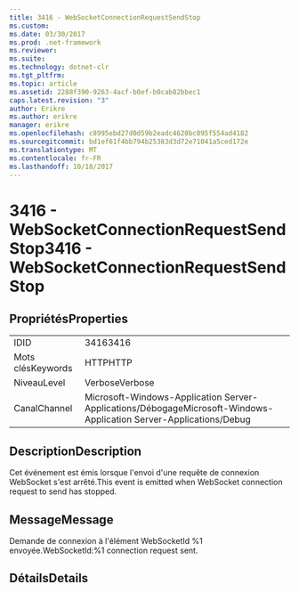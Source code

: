 ```yaml
---
title: 3416 - WebSocketConnectionRequestSendStop
ms.custom: 
ms.date: 03/30/2017
ms.prod: .net-framework
ms.reviewer: 
ms.suite: 
ms.technology: dotnet-clr
ms.tgt_pltfrm: 
ms.topic: article
ms.assetid: 2288f390-9263-4acf-b0ef-b0cab82bbec1
caps.latest.revision: "3"
author: Erikre
ms.author: erikre
manager: erikre
ms.openlocfilehash: c8995ebd27d0d59b2eadc4620bc095f554ad4182
ms.sourcegitcommit: bd1ef61f4bb794b25383d3d72e71041a5ced172e
ms.translationtype: MT
ms.contentlocale: fr-FR
ms.lasthandoff: 10/18/2017
---
```

# <a name="3416---websocketconnectionrequestsendstop"></a><span data-ttu-id="aeca5-102">3416 - WebSocketConnectionRequestSendStop</span><span class="sxs-lookup"><span data-stu-id="aeca5-102">3416 - WebSocketConnectionRequestSendStop</span></span>
## <a name="properties"></a><span data-ttu-id="aeca5-103">Propriétés</span><span class="sxs-lookup"><span data-stu-id="aeca5-103">Properties</span></span>  
  
|||  
|-|-|  
|<span data-ttu-id="aeca5-104">ID</span><span class="sxs-lookup"><span data-stu-id="aeca5-104">ID</span></span>|<span data-ttu-id="aeca5-105">3416</span><span class="sxs-lookup"><span data-stu-id="aeca5-105">3416</span></span>|  
|<span data-ttu-id="aeca5-106">Mots clés</span><span class="sxs-lookup"><span data-stu-id="aeca5-106">Keywords</span></span>|<span data-ttu-id="aeca5-107">HTTP</span><span class="sxs-lookup"><span data-stu-id="aeca5-107">HTTP</span></span>|  
|<span data-ttu-id="aeca5-108">Niveau</span><span class="sxs-lookup"><span data-stu-id="aeca5-108">Level</span></span>|<span data-ttu-id="aeca5-109">Verbose</span><span class="sxs-lookup"><span data-stu-id="aeca5-109">Verbose</span></span>|  
|<span data-ttu-id="aeca5-110">Canal</span><span class="sxs-lookup"><span data-stu-id="aeca5-110">Channel</span></span>|<span data-ttu-id="aeca5-111">Microsoft-Windows-Application Server-Applications/Débogage</span><span class="sxs-lookup"><span data-stu-id="aeca5-111">Microsoft-Windows-Application Server-Applications/Debug</span></span>|  
  
## <a name="description"></a><span data-ttu-id="aeca5-112">Description</span><span class="sxs-lookup"><span data-stu-id="aeca5-112">Description</span></span>  
 <span data-ttu-id="aeca5-113">Cet événement est émis lorsque l'envoi d'une requête de connexion WebSocket s'est arrêté.</span><span class="sxs-lookup"><span data-stu-id="aeca5-113">This event is emitted when WebSocket connection request to send has stopped.</span></span>  
  
## <a name="message"></a><span data-ttu-id="aeca5-114">Message</span><span class="sxs-lookup"><span data-stu-id="aeca5-114">Message</span></span>  
 <span data-ttu-id="aeca5-115">Demande de connexion à l'élément WebSocketId %1 envoyée.</span><span class="sxs-lookup"><span data-stu-id="aeca5-115">WebSocketId:%1 connection request sent.</span></span>  
  
## <a name="details"></a><span data-ttu-id="aeca5-116">Détails</span><span class="sxs-lookup"><span data-stu-id="aeca5-116">Details</span></span>
